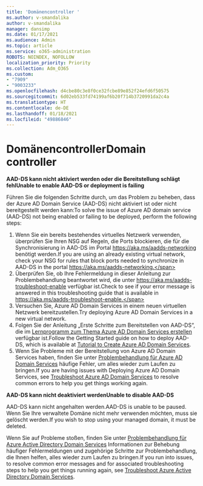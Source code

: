 ```yaml
---
title: 'Domänencontroller '
ms.author: v-smandalika
author: v-smandalika
manager: dansimp
ms.date: 01/17/2021
ms.audience: Admin
ms.topic: article
ms.service: o365-administration
ROBOTS: NOINDEX, NOFOLLOW
localization_priority: Priority
ms.collection: Adm_O365
ms.custom:
- "7909"
- "9003233"
ms.openlocfilehash: d4cbe80c3e8f0ce32fcbe89e852f24efd6f50575
ms.sourcegitcommit: 6d02eb533fd74199af6b20f714b3720991da2c4a
ms.translationtype: HT
ms.contentlocale: de-DE
ms.lasthandoff: 01/18/2021
ms.locfileid: "49886846"
---
```

# <a name="domain-controller"></a><span data-ttu-id="28124-102">Domänencontroller</span><span class="sxs-lookup"><span data-stu-id="28124-102">Domain controller</span></span>

<span data-ttu-id="28124-103">**AAD-DS kann nicht aktiviert werden oder die Bereitstellung schlägt fehl**</span><span class="sxs-lookup"><span data-stu-id="28124-103">**Unable to enable AAD-DS or deployment is failing**</span></span>

<span data-ttu-id="28124-104">Führen Sie die folgenden Schritte durch, um das Problem zu beheben, dass der Azure AD Domain Service (AAD-DS) nicht aktiviert ist oder nicht bereitgestellt werden kann:</span><span class="sxs-lookup"><span data-stu-id="28124-104">To solve the issue of Azure AD domain service (AAD-DS) not being enabled or failing to be deployed, perform the following steps:</span></span>

1. <span data-ttu-id="28124-105">Wenn Sie ein bereits bestehendes virtuelles Netzwerk verwenden, überprüfen Sie Ihren NSG auf Regeln, die Ports blockieren, die für die Synchronisierung in AAD-DS im Portal https://aka.ms/aadds-networking benötigt werden.</span><span class="sxs-lookup"><span data-stu-id="28124-105">If you are using an already existing virtual network, check your NSG for rules that block ports needed to synchronize in AAD-DS in the portal https://aka.ms/aadds-networking.</span></span>
2. <span data-ttu-id="28124-106">Überprüfen Sie, ob Ihre Fehlermeldung in dieser Anleitung zur Problembehandlung beantwortet wird, die unter   https://aka.ms/aadds-troubleshoot-enable verfügbar ist.</span><span class="sxs-lookup"><span data-stu-id="28124-106">Check to see if your error message is answered in this troubleshooting guide that is available in  https://aka.ms/aadds-troubleshoot-enable.</span></span>
3. <span data-ttu-id="28124-107">Versuchen Sie, Azure AD Domain Services in einem neuen virtuellen Netzwerk bereitzustellen.</span><span class="sxs-lookup"><span data-stu-id="28124-107">Try deploying Azure AD Domain Services in a new virtual network.</span></span>
4. <span data-ttu-id="28124-108">Folgen Sie der Anleitung „Erste Schritte zum Bereitstellen von AAD-DS“, die im [Lernprogramm zum Thema Azure AD Domain Services erstellen](https://docs.microsoft.com/azure/active-directory-domain-services/tutorial-create-instance) verfügbar ist.</span><span class="sxs-lookup"><span data-stu-id="28124-108">Follow the Getting Started guide on how to deploy AAD-DS, which is available at [Tutorial to Create Azure AD Domain Services](https://docs.microsoft.com/azure/active-directory-domain-services/tutorial-create-instance).</span></span>
5. <span data-ttu-id="28124-109">Wenn Sie Probleme mit der Bereitstellung von Azure AD Domain Services haben, finden Sie unter [Problembehandlung für Azure AD Domain Services](https://docs.microsoft.com/azure/active-directory-domain-services/troubleshoot) häufige Fehler, um alles wieder zum Laufen zu bringen.</span><span class="sxs-lookup"><span data-stu-id="28124-109">If you are having issues with Deploying Azure AD Domain Services, see [Troubleshoot Azure AD Domain Services](https://docs.microsoft.com/azure/active-directory-domain-services/troubleshoot) to resolve common errors to help you get things working again.</span></span> 

<span data-ttu-id="28124-110">**AAD-DS kann nicht deaktiviert werden**</span><span class="sxs-lookup"><span data-stu-id="28124-110">**Unable to disable AAD-DS**</span></span>

<span data-ttu-id="28124-111">AAD-DS kann nicht angehalten werden.</span><span class="sxs-lookup"><span data-stu-id="28124-111">AAD-DS is unable to be paused.</span></span> <span data-ttu-id="28124-112">Wenn Sie Ihre verwaltete Domäne nicht mehr verwenden möchten, muss sie gelöscht werden.</span><span class="sxs-lookup"><span data-stu-id="28124-112">If you wish to stop using your managed domain, it must be deleted.</span></span>

<span data-ttu-id="28124-113">Wenn Sie auf Probleme stoßen, finden Sie unter [Problembehandlung für Azure Active Directory Domain Services](https://docs.microsoft.com/azure/active-directory-domain-services/troubleshoot) Informationen zur Behebung häufiger Fehlermeldungen und zugehörige Schritte zur Problembehandlung, die Ihnen helfen, alles wieder zum Laufen zu bringen.</span><span class="sxs-lookup"><span data-stu-id="28124-113">If you run into issues, to resolve common error messages and for associated troubleshooting steps to help you get things running again, see [Troubleshoot Azure Active Directory Domain Services](https://docs.microsoft.com/azure/active-directory-domain-services/troubleshoot).</span></span>
